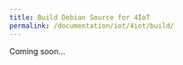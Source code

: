 ```yaml
---
title: Build Debian Source for 4IoT
permalink: /documentation/iot/4iot/build/
---
```


Coming soon...